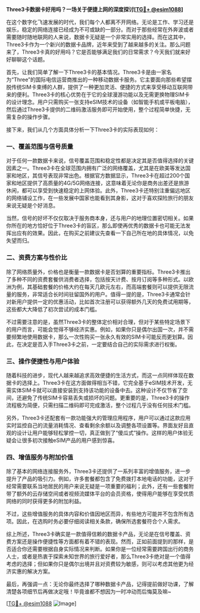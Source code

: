 **Three3卡数据卡好用吗？一场关于便捷上网的深度探讨[[TG💪+ @esim1088](https://t.me/s/esim1088)]**

在这个数字化飞速发展的时代，我们每个人都离不开网络。无论是工作、学习还是娱乐，稳定的网络连接已经成为不可或缺的一部分。而对于那些经常在外奔波或者需要随时随地联网的人来说，数据卡无疑是一个非常实用的选择。而在这其中，Three3卡作为一个新兴的数据卡品牌，近年来受到了越来越多的关注。那么问题来了，Three3卡真的好用吗？它是否能够满足我们的日常需求？今天我们就来好好聊聊这个话题。

首先，让我们简单了解一下Three3卡的基本情况。Three3卡是由一家名为“Three”的国际电信运营商推出的一种移动数据卡服务。它主要面向那些希望摆脱传统SIM卡束缚的人群，提供了一种更加灵活、便捷的方式来享受移动互联网带来的便利。Three3卡的核心优势在于它的全球漫游功能以及无需更换物理SIM卡的设计理念。用户只需购买一张支持eSIM技术的设备（如智能手机或平板电脑），然后通过Three3卡提供的二维码激活服务即可开始使用，整个过程简单快捷，无需复杂的操作步骤。

接下来，我们从几个方面具体分析一下Three3卡的实际表现如何：

### **一、覆盖范围与信号质量**
对于任何一款数据卡来说，信号覆盖范围和稳定性都是决定其是否值得选择的关键因素之一。Three3卡在全球范围内拥有广泛的网络覆盖，尤其是在欧美等发达国家和地区，其信号表现非常出色。根据官方数据显示，Three3卡在超过200个国家和地区提供了高质量的4G/5G网络连接，这意味着无论你是商务出差还是旅游休闲，都可以享受到快速稳定的上网体验。此外，Three3卡还特别注重偏远地区的网络铺设工作，在一些发展中国家也能看到其身影，这对于喜欢探险旅行的朋友来说无疑是个好消息。

当然，信号的好坏不仅仅取决于服务商本身，还与用户的地理位置密切相关。如果你所在的地方恰好位于Three3卡的盲区，那么即使再优秀的数据卡也可能无法发挥出应有的效果。因此，在购买之前建议先查看一下自己所在地的具体情况，以免失望而归。

### **二、资费方案与性价比**
除了网络质量外，价格也是衡量一款数据卡是否划算的重要指标。Three3卡推出了多种不同的资费套餐供消费者选择，包括按天计费、按月订阅等多种形式。以欧洲为例，其基础套餐的价格大约在每天几欧元左右，而高端套餐则可以提供无限流量的服务，非常适合长时间驻留国外的用户。值得一提的是，Three3卡通常会针对新用户提供一定的优惠活动，比如首次注册可以获得额外几天的免费试用期等，这些都大大降低了初次尝试的成本门槛。

不过需要注意的是，虽然Three3卡的整体定价相对合理，但对于某些特定场景下的用户而言，可能会觉得不够经济实惠。例如，如果你只是偶尔出国一次，并不需要频繁地使用数据卡，那么一次性购买一张永久有效的SIM卡可能反而更划算。因此，在决定是否入手Three3卡之前，一定要结合自己的实际需求进行权衡。

### **三、操作便捷性与用户体验**
随着科技的进步，现代人越来越追求高效便捷的生活方式，而这一点同样体现在数据卡的选择上。Three3卡在这方面做得相当不错，它完全基于eSIM技术开发，无需实体SIM卡就可以直接安装到支持该功能的设备中去。这种设计不仅节省了空间，还避免了传统SIM卡容易丢失或损坏的问题。更重要的是，Three3卡的操作流程极为简便，只需扫描二维码即可完成激活，整个过程几乎没有任何技术门槛。

另外，Three3卡还配套有一款功能强大的管理应用程序，用户可以通过这款应用实时监控自己的流量消耗情况、查看剩余余额以及调整各项设置等。界面友好且直观的设计让用户能够轻松掌控一切，真正做到了“傻瓜式”操作。这样的用户体验无疑会让很多初次接触eSIM产品的用户感到惊喜。

### **四、增值服务与附加价值**
除了基本的网络连接服务外，Three3卡还提供了一系列丰富的增值服务，进一步提升了产品的吸引力。例如，许多套餐都包含了免费拨打本地电话的功能，这对于经常需要联系当地居民的用户来说无疑是一项重要的福利；此外，还有一些套餐附带了额外的云存储空间或者视频流媒体平台的会员资格，使得用户能够在享受优质网络的同时获得更多的附加利益。

不过，这些增值服务的具体内容和价值因地区而异，有些地方可能并不包含所有选项。因此，在选购时务必要仔细阅读相关条款，确保所选套餐符合个人需求。

综上所述，Three3卡确实是一款值得信赖的数据卡产品，无论是在信号覆盖、资费方案还是操作便捷性等方面都有着不错的表现。然而，正如前面提到的那样，是否适合你还需要根据自身实际情况来判断。如果你是一位经常需要跨国出行的商务人士，或者是热衷于探索未知世界的旅行爱好者，那么Three3卡绝对是一个值得考虑的选择；但如果你只是偶尔出境并且对资费较为敏感，则可以考虑其他更为经济实惠的解决方案。

最后，再强调一点：无论你最终选择了哪种数据卡产品，记得提前做好功课，了解清楚各项细节后再做决定哦！毕竟谁都不想因为一时冲动而后悔莫及嘛~

[[TG💪+ @esim1088](https://t.me/s/esim1088) ![Image](https://i.postimg.cc/4NQfJmqS/Snipaste-2025-05-13-00-14-12.png)]